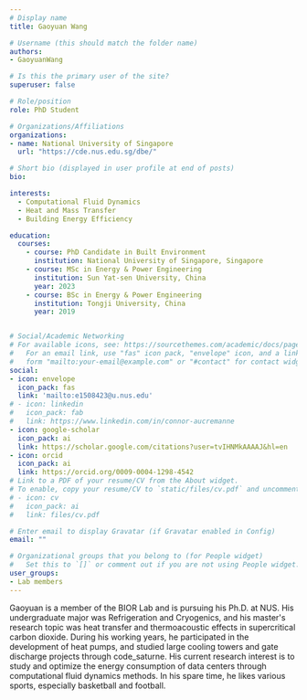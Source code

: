```yaml
---
# Display name
title: Gaoyuan Wang

# Username (this should match the folder name)
authors:
- GaoyuanWang

# Is this the primary user of the site?
superuser: false

# Role/position
role: PhD Student

# Organizations/Affiliations
organizations:
- name: National University of Singapore
  url: "https://cde.nus.edu.sg/dbe/"

# Short bio (displayed in user profile at end of posts)
bio:

interests:
  - Computational Fluid Dynamics
  - Heat and Mass Transfer
  - Building Energy Efficiency

education:
  courses:
    - course: PhD Candidate in Built Environment
      institution: National University of Singapore, Singapore
    - course: MSc in Energy & Power Engineering
      institution: Sun Yat-sen University, China
      year: 2023
    - course: BSc in Energy & Power Engineering
      institution: Tongji University, China
      year: 2019


# Social/Academic Networking
# For available icons, see: https://sourcethemes.com/academic/docs/page-builder/#icons
#   For an email link, use "fas" icon pack, "envelope" icon, and a link in the
#   form "mailto:your-email@example.com" or "#contact" for contact widget.
social:
- icon: envelope
  icon_pack: fas
  link: 'mailto:e1508423@u.nus.edu'
# - icon: linkedin
#   icon_pack: fab
#   link: https://www.linkedin.com/in/connor-aucremanne
- icon: google-scholar
  icon_pack: ai
  link: https://scholar.google.com/citations?user=tvIHNMkAAAAJ&hl=en
- icon: orcid
  icon_pack: ai
  link: https://orcid.org/0009-0004-1298-4542
# Link to a PDF of your resume/CV from the About widget.
# To enable, copy your resume/CV to `static/files/cv.pdf` and uncomment the lines below.
# - icon: cv
#   icon_pack: ai
#   link: files/cv.pdf

# Enter email to display Gravatar (if Gravatar enabled in Config)
email: ""

# Organizational groups that you belong to (for People widget)
#   Set this to `[]` or comment out if you are not using People widget.
user_groups:
- Lab members
---
```

Gaoyuan is a member of the BIOR Lab and is pursuing his Ph.D. at NUS. His undergraduate major was Refrigeration and Cryogenics, and his master's research topic was heat transfer and thermoacoustic effects in supercritical carbon dioxide. During his working years, he participated in the development of heat pumps, and studied large cooling towers and gate discharge projects through code_saturne. His current research interest is to study and optimize the energy consumption of data centers through computational fluid dynamics methods. In his spare time, he likes various sports, especially basketball and football.